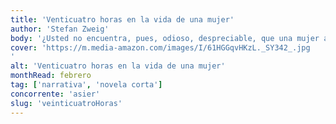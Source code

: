 ```yaml
---
title: 'Venticuatro horas en la vida de una mujer'
author: 'Stefan Zweig'
body: '¿Usted no encuentra, pues, odioso, despreciable, que una mujer abandone a su marido y a sus hijas para seguir a un hombre cualquiera, del que nada sabe, ni siquiera si es digno de su amor? ¿ '
cover: 'https://m.media-amazon.com/images/I/61HGGqvHKzL._SY342_.jpg
'
alt: 'Venticuatro horas en la vida de una mujer'
monthRead: febrero
tag: ['narrativa', 'novela corta']
concorrente: 'asier'
slug: 'veinticuatroHoras'
---
```

